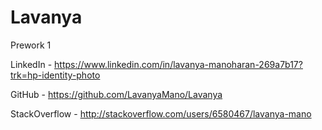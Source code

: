 # Lavanya
Prework 1

LinkedIn - https://www.linkedin.com/in/lavanya-manoharan-269a7b17?trk=hp-identity-photo

GitHub - https://github.com/LavanyaMano/Lavanya

StackOverflow - http://stackoverflow.com/users/6580467/lavanya-mano